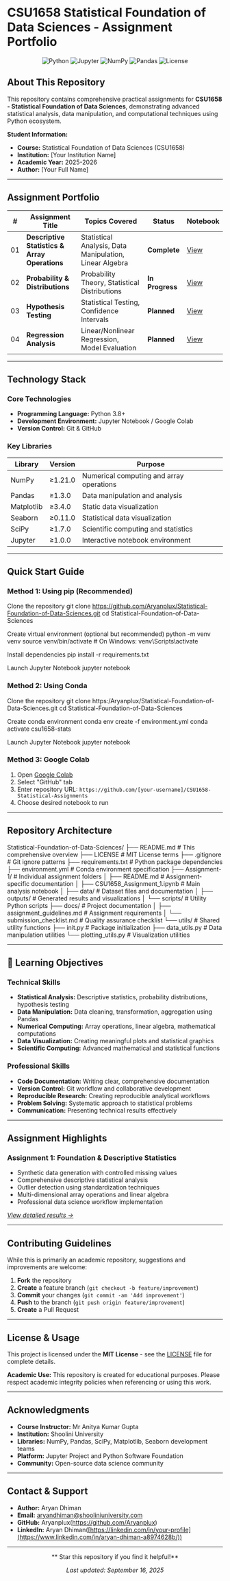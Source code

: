 # CSU1658 Statistical Foundation of Data Sciences - Assignment Portfolio

<div align="center">

![Python](https://img.shields.io/badge/Python-3.8%2B-blue.svg?style=flat-square&logo=python)
![Jupyter](https://img.shields.io/badge/Jupyter-Notebook-orange.svg?style=flat-square&logo=jupyter)
![NumPy](https://img.shields.io/badge/NumPy-1.21%2B-013243.svg?style=flat-square&logo=numpy)
![Pandas](https://img.shields.io/badge/Pandas-1.3%2B-150458.svg?style=flat-square&logo=pandas)
![License](https://img.shields.io/badge/License-MIT-green.svg?style=flat-square)

</div>

## About This Repository

This repository contains comprehensive practical assignments for **CSU1658 - Statistical Foundation of Data Sciences**, demonstrating advanced statistical analysis, data manipulation, and computational techniques using Python ecosystem.

**Student Information:**
- **Course:** Statistical Foundation of Data Sciences (CSU1658)
- **Institution:** [Your Institution Name]
- **Academic Year:** 2025-2026
- **Author:** [Your Full Name]

---

## Assignment Portfolio

| # | Assignment Title | Topics Covered | Status | Notebook |
|---|------------------|----------------|--------|----------|
| 01 | **Descriptive Statistics & Array Operations** | Statistical Analysis, Data Manipulation, Linear Algebra | **Complete** | [View](./Assignment-01-Descriptive-Stats/) |
| 02 | **Probability & Distributions** | Probability Theory, Statistical Distributions | **In Progress** | [View](./Assignment-02-Probability/) |
| 03 | **Hypothesis Testing** | Statistical Testing, Confidence Intervals | **Planned** | [View](./Assignment-03-Testing/) |
| 04 | **Regression Analysis** | Linear/Nonlinear Regression, Model Evaluation | **Planned** | [View](./Assignment-04-Regression/) |

---

## Technology Stack

### **Core Technologies**
- **Programming Language:** Python 3.8+
- **Development Environment:** Jupyter Notebook / Google Colab
- **Version Control:** Git & GitHub

### **Key Libraries**
| Library | Version | Purpose |
|---------|---------|---------|
| NumPy | ≥1.21.0 | Numerical computing and array operations |
| Pandas | ≥1.3.0 | Data manipulation and analysis |
| Matplotlib | ≥3.4.0 | Static data visualization |
| Seaborn | ≥0.11.0 | Statistical data visualization |
| SciPy | ≥1.7.0 | Scientific computing and statistics |
| Jupyter | ≥1.0.0 | Interactive notebook environment |

---

## Quick Start Guide


### **Method 1: Using pip (Recommended)**
Clone the repository
git clone https://github.com/Aryanplux/Statistical-Foundation-of-Data-Sciences.git
cd Statistical-Foundation-of-Data-Sciences

Create virtual environment (optional but recommended)
python -m venv venv
source venv/bin/activate # On Windows: venv\Scripts\activate

Install dependencies
pip install -r requirements.txt

Launch Jupyter Notebook
jupyter notebook

### **Method 2: Using Conda**
Clone the repository
git clone https:/Aryanplux/Statistical-Foundation-of-Data-Sciences.git
cd Statistical-Foundation-of-Data-Sciences

Create conda environment
conda env create -f environment.yml
conda activate csu1658-stats

Launch Jupyter Notebook
jupyter notebook


### **Method 3: Google Colab**
1. Open [Google Colab](https://colab.research.google.com/)
2. Select "GitHub" tab
3. Enter repository URL: `https://github.com/[your-username]/CSU1658-Statistical-Assignments`
4. Choose desired notebook to run

---

##  Repository Architecture
 Statistical-Foundation-of-Data-Sciences/
├──  README.md # This comprehensive overview
├──  LICENSE # MIT License terms
├──  .gitignore # Git ignore patterns
├──  requirements.txt # Python package dependencies
├──  environment.yml # Conda environment specification
├──  Assignment-1/ # Individual assignment folders
│ ├──  README.md # Assignment-specific documentation
│ ├──  CSU1658_Assignment_1.ipynb # Main analysis notebook
│ ├──  data/ # Dataset files and documentation
│ ├──  outputs/ # Generated results and visualizations
│ └──  scripts/ # Utility Python scripts
├──  docs/ # Project documentation
│ ├──  assignment_guidelines.md # Assignment requirements
│ └──  submission_checklist.md # Quality assurance checklist
└──  utils/ # Shared utility functions
├──  init.py # Package initialization
├──  data_utils.py # Data manipulation utilities
└──  plotting_utils.py # Visualization utilities


---

## 🎯 Learning Objectives

### **Technical Skills**
- **Statistical Analysis:** Descriptive statistics, probability distributions, hypothesis testing
- **Data Manipulation:** Data cleaning, transformation, aggregation using Pandas
- **Numerical Computing:** Array operations, linear algebra, mathematical computations
- **Data Visualization:** Creating meaningful plots and statistical graphics
- **Scientific Computing:** Advanced mathematical and statistical functions

### **Professional Skills**
- **Code Documentation:** Writing clear, comprehensive documentation
- **Version Control:** Git workflow and collaborative development
- **Reproducible Research:** Creating reproducible analytical workflows
- **Problem Solving:** Systematic approach to statistical problems
- **Communication:** Presenting technical results effectively

---

##  Assignment Highlights

### **Assignment 1: Foundation & Descriptive Statistics**
-  Synthetic data generation with controlled missing values
-  Comprehensive descriptive statistical analysis
-  Outlier detection using standardization techniques
-  Multi-dimensional array operations and linear algebra
-  Professional data science workflow implementation

*[View detailed results →](./Assignment-01-Descriptive-Stats/)*

---

##  Contributing Guidelines

While this is primarily an academic repository, suggestions and improvements are welcome:

1. **Fork** the repository
2. **Create** a feature branch (`git checkout -b feature/improvement`)
3. **Commit** your changes (`git commit -am 'Add improvement'`)
4. **Push** to the branch (`git push origin feature/improvement`)
5. **Create** a Pull Request

---

##  License & Usage

This project is licensed under the **MIT License** - see the [LICENSE](LICENSE) file for complete details.

**Academic Use:** This repository is created for educational purposes. Please respect academic integrity policies when referencing or using this work.

---

##  Acknowledgments

- **Course Instructor:** Mr Anitya Kumar Gupta
- **Institution:** Shoolini University
- **Libraries:** NumPy, Pandas, SciPy, Matplotlib, Seaborn development teams
- **Platform:** Jupyter Project and Python Software Foundation
- **Community:** Open-source data science community

---

##  Contact & Support

- **Author:** Aryan Dhiman
- **Email:** aryandhiman@shooliniuniversity.com
- **GitHub:** Aryanplux(https://github.com/Aryanplux)
- **LinkedIn:** Aryan Dhiman([https://linkedin.com/in/your-profile](https://www.linkedin.com/in/aryan-dhiman-a8974628b/))

---

<div align="center">

** Star this repository if you find it helpful!**

*Last updated: September 16, 2025*

</div>


